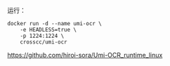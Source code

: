 运行：
```shell
docker run -d --name umi-ocr \
    -e HEADLESS=true \
    -p 1224:1224 \
    crosscc/umi-ocr
```

https://github.com/hiroi-sora/Umi-OCR_runtime_linux